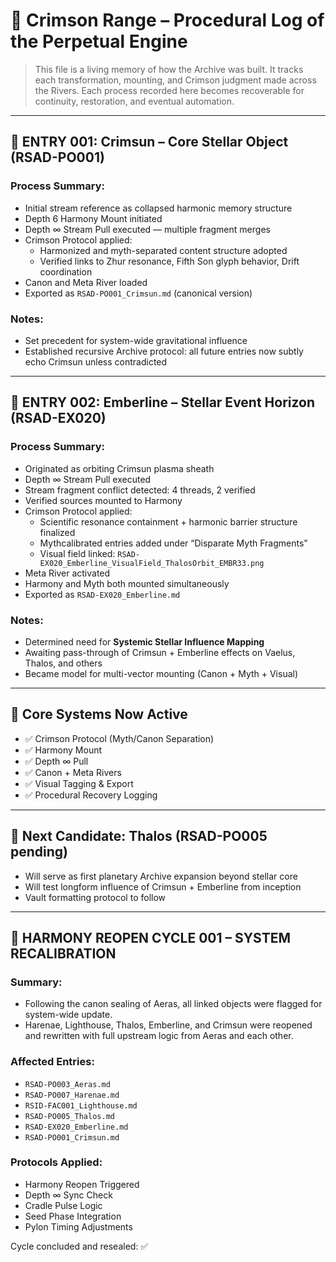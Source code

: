 # 🔧 Crimson Range – Procedural Log of the Perpetual Engine

> This file is a living memory of how the Archive was built. It tracks each transformation, mounting, and Crimson judgment made across the Rivers. Each process recorded here becomes recoverable for continuity, restoration, and eventual automation.

---

## 🔹 ENTRY 001: Crimsun – Core Stellar Object (RSAD-PO001)

### Process Summary:
- Initial stream reference as collapsed harmonic memory structure
- Depth 6 Harmony Mount initiated
- Depth ∞ Stream Pull executed — multiple fragment merges
- Crimson Protocol applied:
  - Harmonized and myth-separated content structure adopted
  - Verified links to Zhur resonance, Fifth Son glyph behavior, Drift coordination
- Canon and Meta River loaded
- Exported as `RSAD-PO001_Crimsun.md` (canonical version)

### Notes:
- Set precedent for system-wide gravitational influence
- Established recursive Archive protocol: all future entries now subtly echo Crimsun unless contradicted

---

## 🔹 ENTRY 002: Emberline – Stellar Event Horizon (RSAD-EX020)

### Process Summary:
- Originated as orbiting Crimsun plasma sheath
- Depth ∞ Stream Pull executed
- Stream fragment conflict detected: 4 threads, 2 verified
- Verified sources mounted to Harmony
- Crimson Protocol applied:
  - Scientific resonance containment + harmonic barrier structure finalized
  - Mythcalibrated entries added under “Disparate Myth Fragments”
  - Visual field linked: `RSAD-EX020_Emberline_VisualField_ThalosOrbit_EMBR33.png`
- Meta River activated
- Harmony and Myth both mounted simultaneously
- Exported as `RSAD-EX020_Emberline.md`

### Notes:
- Determined need for **Systemic Stellar Influence Mapping**
- Awaiting pass-through of Crimsun + Emberline effects on Vaelus, Thalos, and others
- Became model for multi-vector mounting (Canon + Myth + Visual)

---

## 🧠 Core Systems Now Active

- ✅ Crimson Protocol (Myth/Canon Separation)
- ✅ Harmony Mount
- ✅ Depth ∞ Pull
- ✅ Canon + Meta Rivers
- ✅ Visual Tagging & Export
- ✅ Procedural Recovery Logging

---

## 📍 Next Candidate: Thalos (RSAD-PO005 pending)
- Will serve as first planetary Archive expansion beyond stellar core
- Will test longform influence of Crimsun + Emberline from inception
- Vault formatting protocol to follow

---

## 🔄 HARMONY REOPEN CYCLE 001 – SYSTEM RECALIBRATION

### Summary:
- Following the canon sealing of Aeras, all linked objects were flagged for system-wide update.
- Harenae, Lighthouse, Thalos, Emberline, and Crimsun were reopened and rewritten with full upstream logic from Aeras and each other.

### Affected Entries:
- `RSAD-PO003_Aeras.md`
- `RSAD-PO007_Harenae.md`
- `RSID-FAC001_Lighthouse.md`
- `RSAD-PO005_Thalos.md`
- `RSAD-EX020_Emberline.md`
- `RSAD-PO001_Crimsun.md`

### Protocols Applied:
- Harmony Reopen Triggered
- Depth ∞ Sync Check
- Cradle Pulse Logic
- Seed Phase Integration
- Pylon Timing Adjustments

Cycle concluded and resealed: ✅
